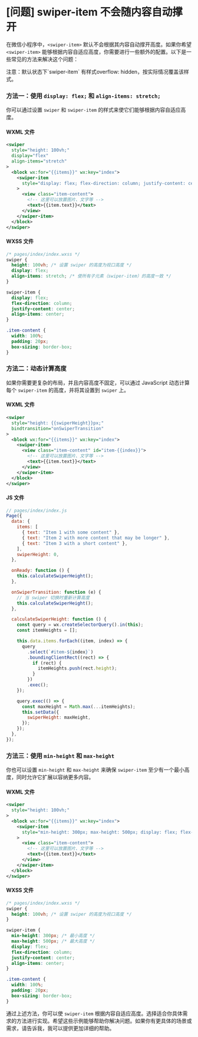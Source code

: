 # [问题] swiper-item 不会随内容自动撑开

在微信小程序中，`<swiper-item>` 默认不会根据其内容自动撑开高度。如果你希望 `<swiper-item>` 能够根据内容自适应高度，你需要进行一些额外的配置。以下是一些常见的方法来解决这个问题：

<bqe>
注意：默认状态下`swiper-item` 有样式<prib>overflow: hidden</prib>，按实际情况覆盖该样式。
</bqe>

### 方法一：使用 `display: flex;` 和 `align-items: stretch;`

你可以通过设置 `swiper` 和 `swiper-item` 的样式来使它们能够根据内容自适应高度。

#### WXML 文件

```xml
<swiper
  style="height: 100vh;"
  display="flex"
  align-items="stretch"
>
  <block wx:for="{{items}}" wx:key="index">
    <swiper-item
      style="display: flex; flex-direction: column; justify-content: center; align-items: center;"
    >
      <view class="item-content">
        <!-- 这里可以放置图片、文字等 -->
        <text>{{item.text}}</text>
      </view>
    </swiper-item>
  </block>
</swiper>
```

#### WXSS 文件

```css
/* pages/index/index.wxss */
swiper {
  height: 100vh; /* 设置 swiper 的高度为视口高度 */
  display: flex;
  align-items: stretch; /* 使所有子元素（swiper-item）的高度一致 */
}

swiper-item {
  display: flex;
  flex-direction: column;
  justify-content: center;
  align-items: center;
}

.item-content {
  width: 100%;
  padding: 20px;
  box-sizing: border-box;
}
```

### 方法二：动态计算高度

如果你需要更复杂的布局，并且内容高度不固定，可以通过 JavaScript 动态计算每个 `swiper-item` 的高度，并将其设置到 `swiper` 上。

#### WXML 文件

```xml
<swiper
  style="height: {{swiperHeight}}px;"
  bindtransition="onSwiperTransition"
>
  <block wx:for="{{items}}" wx:key="index">
    <swiper-item>
      <view class="item-content" id="item-{{index}}">
        <!-- 这里可以放置图片、文字等 -->
        <text>{{item.text}}</text>
      </view>
    </swiper-item>
  </block>
</swiper>
```

#### JS 文件

```javascript
// pages/index/index.js
Page({
  data: {
    items: [
      { text: "Item 1 with some content" },
      { text: "Item 2 with more content that may be longer" },
      { text: "Item 3 with a short content" },
    ],
    swiperHeight: 0,
  },

  onReady: function () {
    this.calculateSwiperHeight();
  },

  onSwiperTransition: function (e) {
    // 当 swiper 切换时重新计算高度
    this.calculateSwiperHeight();
  },

  calculateSwiperHeight: function () {
    const query = wx.createSelectorQuery().in(this);
    const itemHeights = [];

    this.data.items.forEach((item, index) => {
      query
        .select(`#item-${index}`)
        .boundingClientRect((rect) => {
          if (rect) {
            itemHeights.push(rect.height);
          }
        })
        .exec();
    });

    query.exec(() => {
      const maxHeight = Math.max(...itemHeights);
      this.setData({
        swiperHeight: maxHeight,
      });
    });
  },
});
```

### 方法三：使用 `min-height` 和 `max-height`

你也可以设置 `min-height` 和 `max-height` 来确保 `swiper-item` 至少有一个最小高度，同时允许它扩展以容纳更多内容。

#### WXML 文件

```xml
<swiper
  style="height: 100vh;"
>
  <block wx:for="{{items}}" wx:key="index">
    <swiper-item
      style="min-height: 300px; max-height: 500px; display: flex; flex-direction: column; justify-content: center; align-items: center;"
    >
      <view class="item-content">
        <!-- 这里可以放置图片、文字等 -->
        <text>{{item.text}}</text>
      </view>
    </swiper-item>
  </block>
</swiper>
```

#### WXSS 文件

```css
/* pages/index/index.wxss */
swiper {
  height: 100vh; /* 设置 swiper 的高度为视口高度 */
}

swiper-item {
  min-height: 300px; /* 最小高度 */
  max-height: 500px; /* 最大高度 */
  display: flex;
  flex-direction: column;
  justify-content: center;
  align-items: center;
}

.item-content {
  width: 100%;
  padding: 20px;
  box-sizing: border-box;
}
```

通过上述方法，你可以使 `swiper-item` 根据内容自适应高度。选择适合你具体需求的方法进行实现。希望这些示例能够帮助你解决问题。如果你有更具体的场景或需求，请告诉我，我可以提供更加详细的帮助。
